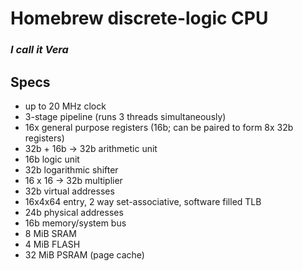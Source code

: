 # Homebrew discrete-logic CPU
### _I call it Vera_

## Specs
* up to 20 MHz clock
* 3-stage pipeline (runs 3 threads simultaneously)
* 16x general purpose registers (16b; can be paired to form 8x 32b registers)
* 32b + 16b -> 32b arithmetic unit
* 16b logic unit
* 32b logarithmic shifter
* 16 x 16 -> 32b multiplier
* 32b virtual addresses
* 16x4x64 entry, 2 way set-associative, software filled TLB
* 24b physical addresses
* 16b memory/system bus
* 8 MiB SRAM
* 4 MiB FLASH
* 32 MiB PSRAM (page cache)
